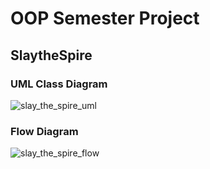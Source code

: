 # OOP Semester Project
## SlaytheSpire
### UML Class Diagram

![slay_the_spire_uml](https://github.com/user-attachments/assets/b28554aa-5f8c-4bce-ba13-3770f56dc5ce)


### Flow Diagram

![slay_the_spire_flow](https://github.com/user-attachments/assets/0c1f7cc9-fcfc-495b-9f97-01ca2bcc2ea3)
